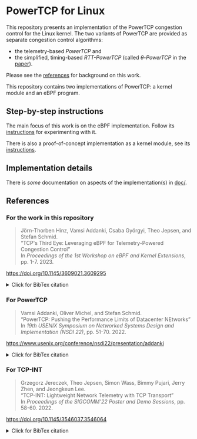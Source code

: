 # PowerTCP for Linux
This repository presents an implementation of the PowerTCP congestion control
for the Linux kernel. The two variants of PowerTCP are provided as separate
congestion control algorithms:
- the telemetry-based *PowerTCP* and
- the simplified, timing-based *RTT-PowerTCP* (called *θ-PowerTCP* in the
  [paper](#for-powertcp)).

Please see the [references](#references) for background on this work.

This repository contains two implementations of PowerTCP: a kernel module and an
eBPF program. 

## Step-by-step instructions

The main focus of this work is on the eBPF implementation. Follow its
[instructions](bpf/README.md) for experimenting with it.

There is also a proof-of-concept implementation as a kernel module, see its
[instructions](doc/module.md).

## Implementation details
There is *some* documentation on aspects of the implementation(s) in
[doc/](doc/).

## References

### For the work in this repository
> Jörn-Thorben Hinz, Vamsi Addanki, Csaba Györgyi, Theo Jepsen, and Stefan Schmid.  
> “TCP's Third Eye: Leveraging eBPF for Telemetry-Powered Congestion Control”  
> In *Proceedings of the 1st Workshop on eBPF and Kernel Extensions*, pp. 1-7. 2023.

https://doi.org/10.1145/3609021.3609295

<details>
<summary>Click for BibTex citation</summary>

```bib
@inproceedings{tcpsthirdeye,
author = {Hinz, J\"{o}rn-Thorben and Addanki, Vamsi and Gy\"{o}rgyi, Csaba and Jepsen, Theo and Schmid, Stefan},
title = {TCP's Third Eye: Leveraging EBPF for Telemetry-Powered Congestion Control},
year = {2023},
isbn = {9798400702938},
publisher = {Association for Computing Machinery},
address = {New York, NY, USA},
url = {https://doi.org/10.1145/3609021.3609295},
doi = {10.1145/3609021.3609295},
booktitle = {Proceedings of the 1st Workshop on EBPF and Kernel Extensions},
pages = {1–7},
numpages = {7},
keywords = {eBPF, datacenter, INT, congestion control, TCP, linux kernel},
location = {New York, NY, USA},
series = {eBPF '23}
}
```

</details>

### For PowerTCP
> Vamsi Addanki, Oliver Michel, and Stefan Schmid.  
> “PowerTCP: Pushing the Performance Limits of Datacenter NEtworks”  
> In *19th USENIX Symposium on Networked Systems Design and Implementation (NSDI 22)*, pp. 51-70. 2022.

https://www.usenix.org/conference/nsdi22/presentation/addanki

<details>
<summary>Click for BibTex citation</summary>

```bib
@inproceedings{powertcp,
author = {Vamsi Addanki and Oliver Michel and Stefan Schmid},
title = {{PowerTCP}: Pushing the Performance Limits of Datacenter Networks},
booktitle = {19th USENIX Symposium on Networked Systems Design and Implementation (NSDI 22)},
year = {2022},
isbn = {978-1-939133-27-4},
address = {Renton, WA},
pages = {51--70},
url = {https://www.usenix.org/conference/nsdi22/presentation/addanki},
publisher = {USENIX Association},
month = apr
}
```

</details>

### For TCP-INT
> Grzegorz Jereczek, Theo Jepsen, Simon Wass, Bimmy Pujari, Jerry Zhen, and Jeongkeun Lee.  
> “TCP-INT: Lightweight Network Telemetry with TCP Transport”  
> In *Proceedings of the SIGCOMM'22 Poster and Demo Sessions*, pp. 58-60. 2022.

https://doi.org/10.1145/3546037.3546064

<details>
<summary>Click for BibTex citation</summary>

```bib
@inproceedings{tcpint,
author = {Jereczek, Grzegorz and Jepsen, Theo and Wass, Simon and Pujari, Bimmy and Zhen, Jerry and Lee, Jeongkeun},
title = {TCP-INT: Lightweight Network Telemetry with TCP Transport},
year = {2022},
isbn = {9781450394345},
publisher = {Association for Computing Machinery},
address = {New York, NY, USA},
url = {https://doi.org/10.1145/3546037.3546064},
doi = {10.1145/3546037.3546064},
pages = {58–60},
numpages = {3},
keywords = {in-band network telemetry, network monitoring},
location = {Amsterdam, Netherlands},
series = {SIGCOMM '22}
}
```

</details>
